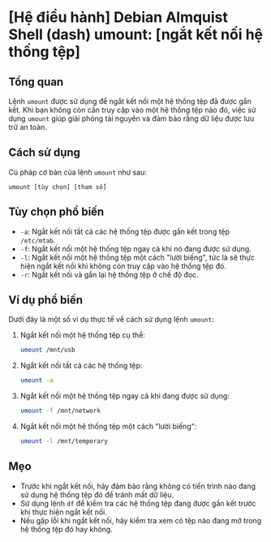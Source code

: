 # [Hệ điều hành] Debian Almquist Shell (dash) umount: [ngắt kết nối hệ thống tệp]

## Tổng quan
Lệnh `umount` được sử dụng để ngắt kết nối một hệ thống tệp đã được gắn kết. Khi bạn không còn cần truy cập vào một hệ thống tệp nào đó, việc sử dụng `umount` giúp giải phóng tài nguyên và đảm bảo rằng dữ liệu được lưu trữ an toàn.

## Cách sử dụng
Cú pháp cơ bản của lệnh `umount` như sau:
```
umount [tùy chọn] [tham số]
```

## Tùy chọn phổ biến
- `-a`: Ngắt kết nối tất cả các hệ thống tệp được gắn kết trong tệp `/etc/mtab`.
- `-f`: Ngắt kết nối một hệ thống tệp ngay cả khi nó đang được sử dụng.
- `-l`: Ngắt kết nối một hệ thống tệp một cách "lười biếng", tức là sẽ thực hiện ngắt kết nối khi không còn truy cập vào hệ thống tệp đó.
- `-r`: Ngắt kết nối và gắn lại hệ thống tệp ở chế độ đọc.

## Ví dụ phổ biến
Dưới đây là một số ví dụ thực tế về cách sử dụng lệnh `umount`:

1. Ngắt kết nối một hệ thống tệp cụ thể:
   ```bash
   umount /mnt/usb
   ```

2. Ngắt kết nối tất cả các hệ thống tệp:
   ```bash
   umount -a
   ```

3. Ngắt kết nối một hệ thống tệp ngay cả khi đang được sử dụng:
   ```bash
   umount -f /mnt/network
   ```

4. Ngắt kết nối một hệ thống tệp một cách "lười biếng":
   ```bash
   umount -l /mnt/temporary
   ```

## Mẹo
- Trước khi ngắt kết nối, hãy đảm bảo rằng không có tiến trình nào đang sử dụng hệ thống tệp đó để tránh mất dữ liệu.
- Sử dụng lệnh `df` để kiểm tra các hệ thống tệp đang được gắn kết trước khi thực hiện ngắt kết nối.
- Nếu gặp lỗi khi ngắt kết nối, hãy kiểm tra xem có tệp nào đang mở trong hệ thống tệp đó hay không.